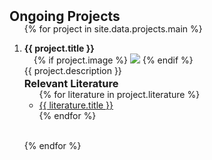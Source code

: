 <h2 id="projects" style="margin: 2px 0px -15px;">Ongoing Projects</h2>

<div class="projects">
<ol class="project-list">

{% for project in site.data.projects.main %}

<li>
<div class="project-container">
    <div class="title-and-img-flexbox">
        <div class="project-title"><strong>{{ project.title }}</strong></div>
        <div class="project-image" style="position: relative;padding-right: 15px;padding-left: 15px;">
        {% if project.image %} 
         <img src="{{ project.image }}" style="width=100;height=40%">
        {% endif %}
        </div>
    <div class="project-description">{{ project.description }}</div>
    <h3 id="project-literature" style="margin: 2px 0px -15px;">Relevant Literature</h3>
    <div class="project-literature">
        <ul class="literature-list">
        {% for literature in project.literature %}
            <li><a href="{{ literature.link }}" target="_blank">{{ literature.title }}</a></li>
        {% endfor %}
        </ul>
    </div>
</div>
</li>

<br>

{% endfor %}

</ol>
</div>

